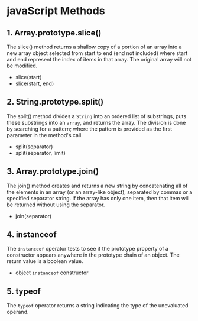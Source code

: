 # javaScript Methods
## 1. Array.prototype.slice()
The slice() method returns a shallow copy of a portion of an array into a new array object selected from start to end (end not included) where start and end represent the index of items in that array. The original array will not be modified.

* slice(start)
* slice(start, end)

## 2. String.prototype.split()
The split() method divides a `String` into an ordered list of substrings, puts these substrings into an `array`, and returns the array. The division is done by searching for a pattern; where the pattern is provided as the first parameter in the method's call.

* split(separator)
* split(separator, limit)

## 3. Array.prototype.join()
The join() method creates and returns a new string by concatenating all of the elements in an array (or an array-like object), separated by commas or a specified separator string. If the array has only one item, then that item will be returned without using the separator.

* join(separator)

## 4. instanceof
The `instanceof` operator tests to see if the prototype property of a constructor appears anywhere in the prototype chain of an object. The return value is a boolean value.

* object `instanceof` constructor

## 5. typeof
The `typeof` operator returns a string indicating the type of the unevaluated operand.